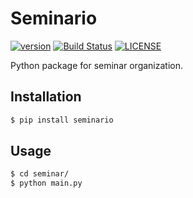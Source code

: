 # Seminario

[![version](https://img.shields.io/pypi/v/seminario.svg)](https://test.pypi.org/project/seminario/)
[![Build Status](https://travis-ci.org/simaki/seminario.svg?branch=master)](https://travis-ci.com/simaki/seminario)
[![LICENSE](https://img.shields.io/github/license/simaki/seminario)](LICENSE)

Python package for seminar organization.

## Installation

```sh
$ pip install seminario
```

## Usage

```sh
$ cd seminar/
$ python main.py
```
